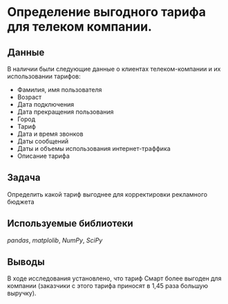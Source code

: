 # Определение выгодного тарифа для телеком компании.


## Данные

В наличии были следующие данные о клиентах телеком-компании и их использовании тарифов:
- Фамилия, имя пользователя
- Возраст
- Дата подключения
- Дата прекращения пользования
- Город
- Тариф
- Дата и время звонков
- Даты сообщений
- Даты и объемы использования интернет-траффика
- Описание тарифа


## Задача

Определить какой тариф выгоднее для корректировки рекламного бюджета

## Используемые библиотеки
*pandas*, *matplolib*, *NumPy*, *SciPy*

## Выводы

В ходе исследования установлено, что тариф Смарт более выгоден для компании (заказчики с этого тарифа приносят в 1,45 раза большую выручку).

